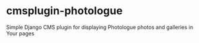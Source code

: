cmsplugin-photologue
====================

Simple Django CMS plugin for displaying Photologue photos and galleries in Your pages
